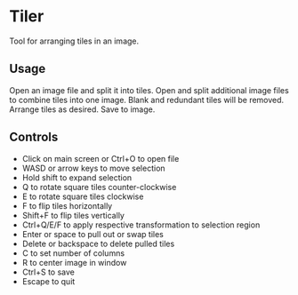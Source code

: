 # Tiler

Tool for arranging tiles in an image.

## Usage

Open an image file and split it into tiles. Open and split additional image files to combine tiles into one image.
Blank and redundant tiles will be removed. Arrange tiles as desired. Save to image.

## Controls

* Click on main screen or Ctrl+O to open file
* WASD or arrow keys to move selection
* Hold shift to expand selection
* Q to rotate square tiles counter-clockwise
* E to rotate square tiles clockwise
* F to flip tiles horizontally
* Shift+F to flip tiles vertically
* Ctrl+Q/E/F to apply respective transformation to selection region
* Enter or space to pull out or swap tiles
* Delete or backspace to delete pulled tiles
* C to set number of columns
* R to center image in window
* Ctrl+S to save
* Escape to quit
